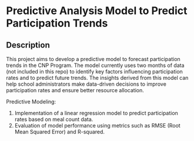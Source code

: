 # Predictive Analysis Model to Predict Participation Trends

## Description

This project aims to develop a predictive model to forecast participation trends in the CNP Program. The model currently uses two months of data (not included in this repo) to identify key factors influencing participation rates and to predict future trends. The insights derived from this model can help school administrators make data-driven decisions to improve participation rates and ensure better resource allocation.

Predictive Modeling:

  1. Implementation of a linear regression model to predict participation rates based on meal count data.
  2. Evaluation of model performance using metrics such as RMSE (Root Mean Squared Error) and R-squared.
